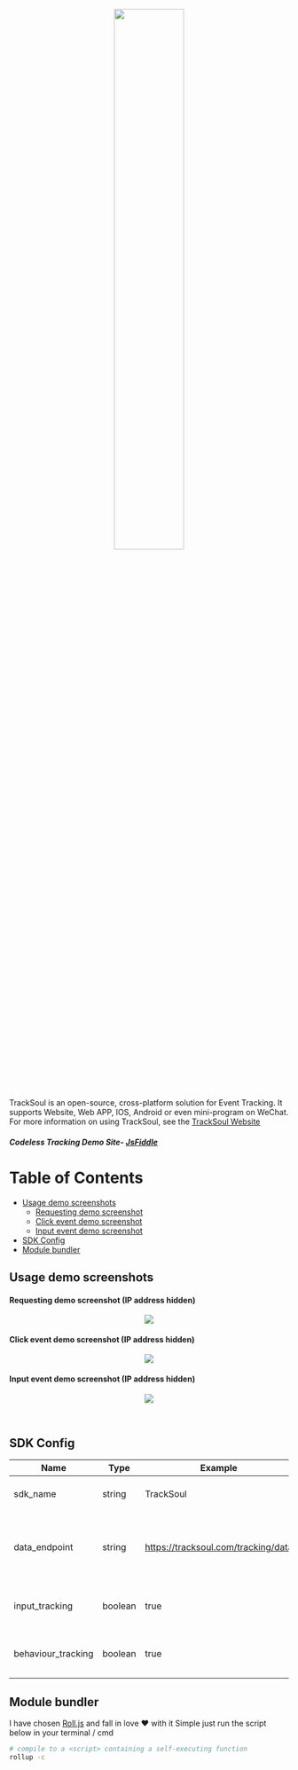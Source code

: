 
<p align="center">
  <a href="https://github.com/CharlesArea/TrackSoul//">
    <img width=50% style="padding-top:0px" src="https://i.ibb.co/YppXqKY/logo-transparent-1-1.png">
  </a>
</p>



TrackSoul is an open-source, cross-platform solution for Event Tracking. It supports Website, Web APP, IOS, Android or even mini-program on WeChat. For more information on using TrackSoul, see the [TrackSoul Website](https://github.com/CharlesArea/TrackSoul/)

##### Codeless Tracking Demo Site- [JsFiddle](https://jsfiddle.net/beatyoup/0dga8L52/7/)

# Table of Contents

* [Usage demo screenshots](#Usage-demo-screenshots)
	* [Requesting demo screenshot](#Requesting-demo-screenshot-IP-address-hidden)
	* [Click event demo screenshot](#Click-event-demo-screenshot-IP-address-hidden)
	* [Input event demo screenshot](#Input-event-demo-screenshot-IP-address-hidden)
* [SDK Config](#SDK-Config)
* [Module bundler](#Module-bundler)


## Usage demo screenshots
#### Requesting demo screenshot (IP address hidden)
<p align="center">
  <a href="https://jsfiddle.net/beatyoup/0dga8L52/7/">
    <img style="padding-top:0px" src="https://i.ibb.co/vJdJJQh/Screenshot-2020-06-29-at-2-15-31-PM.png">
  </a>
</p>

#### Click event demo screenshot (IP address hidden)
<p align="center">
  <a href="https://jsfiddle.net/beatyoup/0dga8L52/7/">
    <img style="padding-top:0px" src="https://i.ibb.co/94wr1PS/Screenshot-2020-06-29-at-2-17-53-PM.png">
  </a>
</p>

#### Input event demo screenshot (IP address hidden)
<p align="center">
  <a href="https://jsfiddle.net/beatyoup/0dga8L52/7/">
    <img style="padding-top:0px" src="https://i.ibb.co/Kyp35bB/Screenshot-2020-06-29-at-2-19-16-PM.png">
  </a>
</p>
<br>

## SDK Config
| Name | Type | Example | Description|
|--|--|--|--|
| sdk_name | string | TrackSoul | Our Javascript SDK name |
| data_endpoint | string | https://tracksoul.com/tracking/data | Set the endpoint where the tracking data send to |
| input_tracking | boolean | true | Enable / Disable tracking input data |
| behaviour_tracking | boolean | true | Enable / Disable tracking click data |

## Module bundler
I have chosen [Roll.js](https://github.com/rollup/rollup) and fall in love ♥ with it
Simple just run the script below in your terminal / cmd
```bash
# compile to a <script> containing a self-executing function
rollup -c
```
